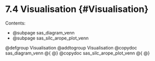 # 7.4 Visualisation {#Visualisation}

Contents:

- @subpage sas_diagram_venn
- @subpage sas_silc_arope_plot_venn

@defgroup Visualisation
@addtogroup Visualisation
@copydoc sas_diagram_venn
@{
@}
@copydoc sas_silc_arope_plot_venn
@{
@}
